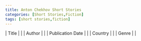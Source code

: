 ```yaml
---
title: Anton Chekhov Short Stories
categories: [Short Stories,Fiction]
tags: [short stories,fiction]
---
```

| Title |  |
| Author |  |
| Publication Date |   |
| Country |  |
| Genre |   |
        